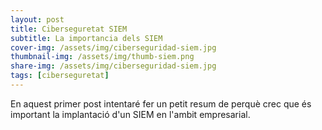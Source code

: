 ```yaml
---
layout: post
title: Ciberseguretat SIEM
subtitle: La importancia dels SIEM
cover-img: /assets/img/ciberseguridad-siem.jpg
thumbnail-img: /assets/img/thumb-siem.png
share-img: /assets/img/ciberseguridad-siem.jpg
tags: [ciberseguretat]
---
```


En aquest primer post intentaré fer un petit resum de perquè crec que és important la implantació d'un SIEM en l'ambit empresarial.
